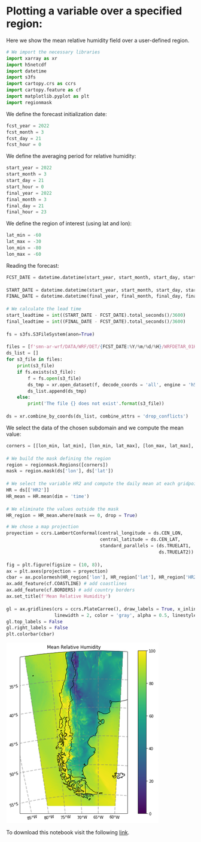 # Plotting a variable over a specified region:

Here we show the mean relative humidity field over a user-defined region.


```python
# We import the necessary libraries
import xarray as xr
import h5netcdf
import datetime
import s3fs
import cartopy.crs as ccrs
import cartopy.feature as cf
import matplotlib.pyplot as plt
import regionmask
```

We define the forecast initialization date:


```python
fcst_year = 2022
fcst_month = 3
fcst_day = 21
fcst_hour = 0
```

We define the averaging period for relative humidity:


```python
start_year = 2022
start_month = 3
start_day = 21
start_hour = 0
final_year = 2022
final_month = 3
final_day = 21
final_hour = 23
```

We define the region of interest (using lat and lon):


```python
lat_min = -60
lat_max = -30
lon_min = -80
lon_max = -60
```

Reading the forecast:


```python
FCST_DATE = datetime.datetime(start_year, start_month, start_day, start_hour)

START_DATE = datetime.datetime(start_year, start_month, start_day, start_hour)
FINAL_DATE = datetime.datetime(final_year, final_month, final_day, final_hour)

# We calculate the lead time
start_leadtime = int((START_DATE - FCST_DATE).total_seconds()/3600)
final_leadtime = int((FINAL_DATE - FCST_DATE).total_seconds()/3600)

fs = s3fs.S3FileSystem(anon=True)

files = [f'smn-ar-wrf/DATA/WRF/DET/{FCST_DATE:%Y/%m/%d/%H}/WRFDETAR_01H_{FCST_DATE:%Y%m%d_%H}_{leadtime:03d}.nc' for leadtime in range(start_leadtime, final_leadtime)]
ds_list = []
for s3_file in files:
    print(s3_file)
    if fs.exists(s3_file):
        f = fs.open(s3_file)
        ds_tmp = xr.open_dataset(f, decode_coords = 'all', engine = 'h5netcdf')
        ds_list.append(ds_tmp)
    else:
        print('The file {} does not exist'.format(s3_file))

ds = xr.combine_by_coords(ds_list, combine_attrs = 'drop_conflicts')
```

We select the data of the chosen subdomain and we compute the mean value: 


```python
corners = [[lon_min, lat_min], [lon_min, lat_max], [lon_max, lat_max], [lon_max, lat_min]]

# We build the mask defining the region  
region = regionmask.Regions([corners])
mask = region.mask(ds['lon'], ds['lat'])

# We select the variable HR2 and compute the daily mean at each gridpoint
HR = ds[['HR2']]
HR_mean = HR.mean(dim = 'time')

# We eliminate the values outside the mask 
HR_region = HR_mean.where(mask == 0, drop = True)
```


```python
# We chose a map projection
proyection = ccrs.LambertConformal(central_longitude = ds.CEN_LON, 
                                   central_latitude = ds.CEN_LAT, 
                                   standard_parallels = (ds.TRUELAT1, 
                                                         ds.TRUELAT2))

fig = plt.figure(figsize = (10, 8)), 
ax = plt.axes(projection = proyection)
cbar = ax.pcolormesh(HR_region['lon'], HR_region['lat'], HR_region['HR2'], transform = ccrs.PlateCarree(), vmin = 0, vmax = 100)
ax.add_feature(cf.COASTLINE) # add coastlines
ax.add_feature(cf.BORDERS) # add country borders
ax.set_title(f'Mean Relative Humidity')

gl = ax.gridlines(crs = ccrs.PlateCarree(), draw_labels = True, x_inline = False,
                  linewidth = 2, color = 'gray', alpha = 0.5, linestyle = '--')
gl.top_labels = False
gl.right_labels = False
plt.colorbar(cbar)
```

![png](../figuras/mean_HR.png)

To download this notebook visit the following [link](../notebooks/Region.ipynb).

